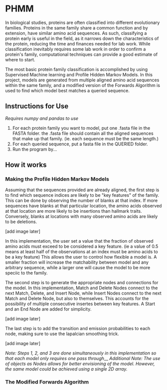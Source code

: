 # PHMM

In biological studies, proteins are often classified into different evolutionary families. Proteins in the same family share a common function and by extension, have similar amino acid sequences. 
As such, classifying a protein early is useful in the field, as it narrows down the characteristics of the protein, reducing the time and finances needed for lab work. While classification inevitably requires 
some lab work in order to confirm a protein's family, computational techniques can provide a good estimate of where to start.

The most basic protein family classification is accomplished by using Supervised Machine learning and Profile Hidden Markov Models. In this project, models are generated from multiple aligned amino acid sequences within the same family, and a modified version of the Forwards Algorithm is used to find which model best matches a queried sequence.  

## Instructions for Use

_Requires numpy and pandas to use_

1. For each protein family you want to model, put one .fasta file in the FASTA folder. the .fasta file should contain all the aligned sequences that make up that family. (ie. each sequence must be the same length.)
2. For each queried sequence, put a fasta file in the QUERIED folder.
3. Run the program by...

## How it works

### Making the Profile Hidden Markov Models

Assuming that the sequences provided are already aligned, the first step is to find which sequence indices are likely to be "key features" of the family. This can be done by observing the number of blanks at that index.
If more sequences have blanks at that particular location, the amino acids observed at that location are more likely to be insertions than hallmark traits. Conversely, blanks at locations with many observed amino acids are likely to be deletions.

[add image later]

In this implementation, the user set a value that the fraction of observed amino acids must exceed to be considered a key feature. (ie a value of 0.5 means at least half of the observations at an index must be amino acids to be a key feature) This allows the user to control how flexible a model is. A smaller fraction will increase the matchability between model and any arbitrary sequence, while a larger one will cause the model to be more speciic to the family. 

The second step is to generate the appropriate nodes and connections for the model. In this implementation, Match and Delete Nodes connect to the next Match, Delete, and Insert Node, while Insert Nodes connect to the next Match and Delete Node, but also to themselves. This accounts for the possibility of multiple consecutive insertes between key features. A Start and an End Node are added for simplicity.

[add image later]

The last step is to add the transition and emission probabilities to each node, making sure to use the lapalcian smoothing trick.

[add image later]

_Note: Steps 1, 2, and 3 are done simultaneously in this implementation so that each model only requires one pass through___
_Additional Note: The use of objects as Nodes allows for better envisioning of the model. However, the same model could be achieved using a single 2D array._

### The Modified Forwards Algorithm

